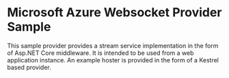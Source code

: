 # Microsoft Azure Websocket Provider Sample 

This sample provider provides a stream service implementation in the form of Asp.NET Core middleware.  It is intended to
be used from a web application instance.  An example hoster is provided in the form of a Kestrel based provider.
